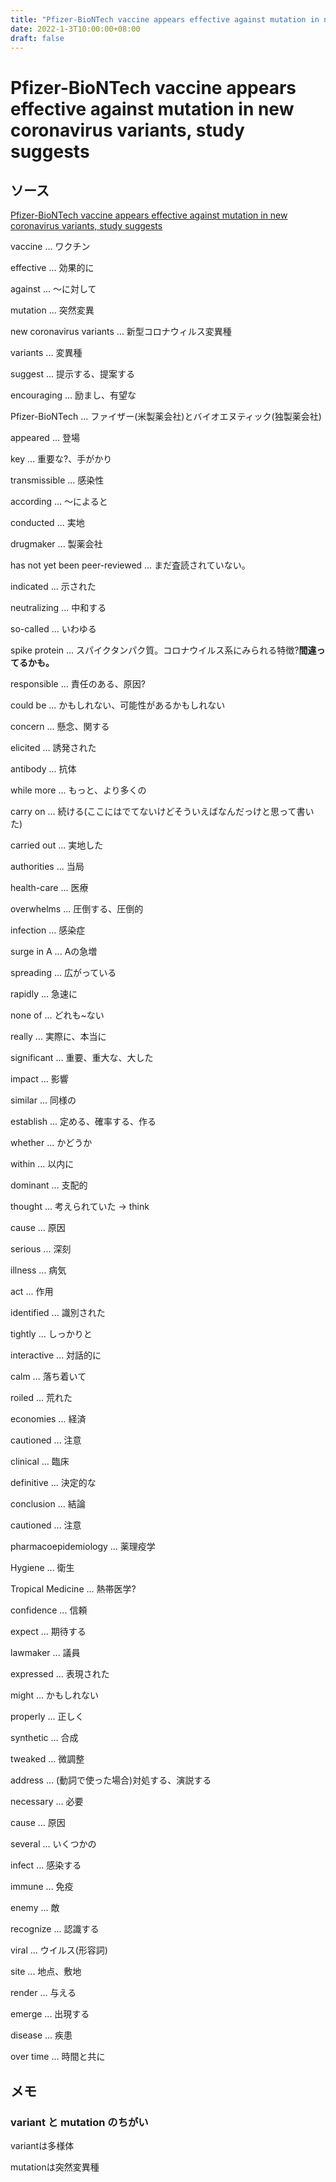 ```yaml
---
title: "Pfizer-BioNTech vaccine appears effective against mutation in new coronavirus variants, study suggests"
date: 2022-1-3T10:00:00+08:00
draft: false
---
```

# Pfizer-BioNTech vaccine appears effective against mutation in new coronavirus variants, study suggests



## ソース



[Pfizer-BioNTech vaccine appears effective against mutation in new coronavirus variants, study suggests](https://www.cbc.ca/news/health/pfizer-biontech-vaccine-appears-effective-against-mutation-in-new-coronavirus-variants-study-suggests-1.5865885)



vaccine ... ワクチン



effective ... 効果的に



against ... 〜に対して



mutation ... 突然変異



new coronavirus variants ... 新型コロナウィルス変異種



variants ... 変異種



suggest ... 提示する、提案する



encouraging ... 励まし、有望な



Pfizer-BioNTech ... ファイザー(米製薬会社)とバイオエヌティック(独製薬会社)



appeared ... 登場



key ... 重要な?、手がかり



transmissible ... 感染性



according ... 〜によると



conducted ... 実地



drugmaker ... 製薬会社



has not yet been peer-reviewed ... まだ査読されていない。



indicated ... 示された



neutralizing ... 中和する



so-called ... いわゆる



spike protein ... スパイクタンパク質。コロナウイルス系にみられる特徴?**間違ってるかも。**



responsible ... 責任のある、原因?



could be ... かもしれない、可能性があるかもしれない



concern ... 懸念、関する



elicited ... 誘発された



antibody ... 抗体



while more ... もっと、より多くの



carry on ... 続ける(ここにはでてないけどそういえばなんだっけと思って書いた)



carried out ... 実地した



authorities ... 当局



health-care ... 医療



overwhelms ... 圧倒する、圧倒的



infection ... 感染症



surge in A ... Aの急増



spreading ... 広がっている



rapidly ... 急速に



none of ... どれも~ない



really ... 実際に、本当に



significant ... 重要、重大な、大した



impact ... 影響



similar ... 同様の



establish ... 定める、確率する、作る



whether ... かどうか



within ... 以内に



dominant ... 支配的



thought ... 考えられていた -> think



cause ... 原因



serious ... 深刻



illness ... 病気



act ... 作用



identified ... 識別された



tightly ... しっかりと



interactive ... 対話的に



calm ... 落ち着いて



roiled ... 荒れた



economies ... 経済



cautioned ... 注意



clinical ... 臨床



definitive ... 決定的な



conclusion ... 結論



cautioned ... 注意



pharmacoepidemiology ... 薬理疫学



Hygiene ... 衛生



Tropical Medicine ... 熱帯医学?



confidence ... 信頼



expect ... 期待する



lawmaker ... 議員



expressed ... 表現された



might ... かもしれない



properly ... 正しく



synthetic ... 合成



tweaked ... 微調整



address ... (動詞で使った場合)対処する、演説する



necessary ... 必要



cause ... 原因



several ... いくつかの



infect ... 感染する



immune ... 免疫



enemy ... 敵



recognize ... 認識する



viral ... ウイルス(形容詞)



site ... 地点、敷地



render ... 与える



emerge ... 出現する



disease ... 疾患



over time ... 時間と共に



## メモ



### variant と mutation のちがい



variantは多様体



mutationは突然変異種
